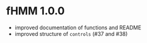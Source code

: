# fHMM 1.0.0
* improved documentation of functions and README
* improved structure of `controls` (#37 and #38)